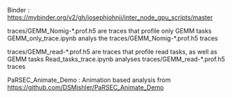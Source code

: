 Binder : https://mybinder.org/v2/gh/josephjohnjj/inter_node_gpu_scripts/master

traces/GEMM_Nomig-\*.prof.h5 are traces that profile only GEMM tasks
GEMM_only_trace.ipynb analys the traces/GEMM_Nomig-\*.prof.h5 traces

traces/GEMM_read-\*.prof.h5 are traces that profile read tasks, as well as GEMM tasks
Read_tasks_trace.ipynb analyses traces/GEMM_read-\*.prof.h5 traces

PaRSEC_Animate_Demo : Animation based analysis from https://github.com/DSMishler/PaRSEC_Animate_Demo
